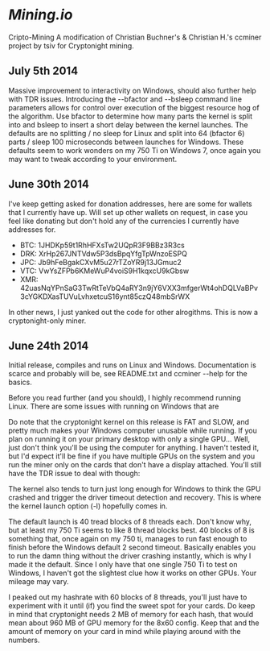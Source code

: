 # *Mining.io*

Cripto-Mining
A modification of Christian Buchner's &amp; Christian H.'s
ccminer project by tsiv for Cryptonight mining.

July 5th 2014
-------------

Massive improvement to interactivity on Windows, should also further help with TDR issues.
Introducing the --bfactor and --bsleep command line parameters allows for control over
execution of the biggest resource hog of the algorithm. Use bfactor to determine how
many parts the kernel is split into and bsleep to insert a short delay between the kernel
launches. The defaults are no splitting / no sleep for Linux and split into 64 (bfactor 6)
parts / sleep 100 microseconds between launches for Windows. These defaults seem to work
wonders on my 750 Ti on Windows 7, once again you may want to tweak according to your 
environment.

June 30th 2014
--------------

I've keep getting asked for donation addresses, here are some
for wallets that I currently have up. Will set up other wallets
on request, in case you feel like donating but don't hold any
of the currencies I currently have addresses for.

* BTC: 1JHDKp59t1RhHFXsTw2UQpR3F9BBz3R3cs
* DRK: XrHp267JNTVdw5P3dsBpqYfgTpWnzoESPQ
* JPC: Jb9hFeBgakCXvM5u27rTZoYR9j13JGmuc2
* VTC: VwYsZFPb6KMeWuP4voiS9H1kqxcU9kGbsw
* XMR: 42uasNqYPnSaG3TwRtTeVbQ4aRY3n9jY6VXX3mfgerWt4ohDQLVaBPv3cYGKDXasTUVuLvhxetcuS16ynt85czQ48mbSrWX

In other news, I just yanked out the code for other alrogithms.
This is now a cryptonight-only miner.


June 24th 2014
--------------

Initial release, compiles and runs on Linux and Windows. 
Documentation is scarce and probably will be, see README.txt
and ccminer --help for the basics.

Before you read further (and you should), I highly recommend
running Linux. There are some issues with running on Windows
that are 

Do note that the cryptonight kernel on this release is FAT
and SLOW, and pretty much makes your Windows computer
unusable while running. If you plan on running it on your
primary desktop with only a single GPU... Well, just don't 
think you'll be using the computer for anything. I haven't
tested it, but I'd expect it'll be fine if you have multiple
GPUs on the system and you run the miner only on the cards
that don't have a display attached. You'll still have the
TDR issue to deal with though:

The kernel also tends to turn just long enough for Windows 
to think the GPU crashed and trigger the driver timeout 
detection and recovery. This is where the kernel launch 
option (-l) hopefully comes in.

The default launch is 40 tread blocks of 8 threads each. Don't
know why, but at least my 750 Ti seems to like 8 thread blocks
best. 40 blocks of 8 is something that, once again on my 750 ti,
manages to run fast enough to finish before the Windows default
2 second timeout. Basically enables you to run the damn thing
without the driver crashing instantly, which is why I made
it the default. Since I only have that one single 750 Ti
to test on Windows, I haven't got the slightest clue how
it works on other GPUs. Your mileage may vary.

I peaked out my hashrate with 60 blocks of 8 threads, you'll
just have to experiment with it until (if) you find the sweet
spot for your cards. Do keep in mind that cryptonight needs
2 MB of memory for each hash, that would mean about 960 MB
of GPU memory for the 8x60 config. Keep that and the amount
of memory on your card in mind while playing around with 
the numbers.
